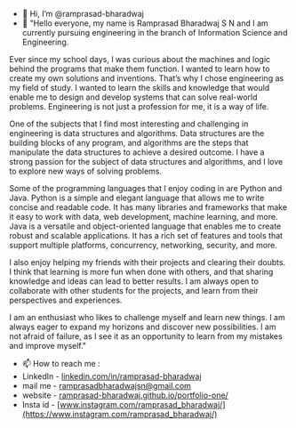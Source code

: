 - 👋 Hi, I’m @ramprasad-bharadwaj
- 🌱 "Hello everyone, my name is Ramprasad Bharadwaj S N and I am currently pursuing engineering in the branch of Information Science and Engineering.

Ever since my school days, I was curious about the machines and logic behind the programs that make them function. I wanted to learn how to create my own solutions and inventions. That’s why I chose engineering as my field of study. I wanted to learn the skills and knowledge that would enable me to design and develop systems that can solve real-world problems. Engineering is not just a profession for me, it is a way of life.

One of the subjects that I find most interesting and challenging in engineering is data structures and algorithms. Data structures are the building blocks of any program, and algorithms are the steps that manipulate the data structures to achieve a desired outcome. I have a strong passion for the subject of data structures and algorithms, and I love to explore new ways of solving problems.

Some of the programming languages that I enjoy coding in are Python and Java. Python is a simple and elegant language that allows me to write concise and readable code. It has many libraries and frameworks that make it easy to work with data, web development, machine learning, and more. Java is a versatile and object-oriented language that enables me to create robust and scalable applications. It has a rich set of features and tools that support multiple platforms, concurrency, networking, security, and more.

I also enjoy helping my friends with their projects and clearing their doubts. I think that learning is more fun when done with others, and that sharing knowledge and ideas can lead to better results. I am always open to collaborate with other students for the projects, and learn from their perspectives and experiences.

I am an enthusiast who likes to challenge myself and learn new things. I am always eager to expand my horizons and discover new possibilities. I am not afraid of failure, as I see it as an opportunity to learn from my mistakes and improve myself."

- 📫 How to reach me :
- LinkedIn - [linkedin.com/in/ramprasad-bharadwaj](https://www.linkedin.com/in/ramprasad-bharadwaj/)
- mail me - ramprasadbharadwajsn@gmail.com
- website - [ramprasad-bharadwaj.github.io/portfolio-one/](https://ramprasad-bharadwaj.github.io/portfolio-one/)
- Insta id - [www.instagram.com/ramprasad_bharadwaj/](https://www.instagram.com/ramprasad_bharadwaj/)

<!---
ramprasad-bharadwaj/ramprasad-bharadwaj is a ✨ special ✨ repository because its `README.md` (this file) appears on your GitHub profile.
You can click the Preview link to take a look at your changes.
--->
